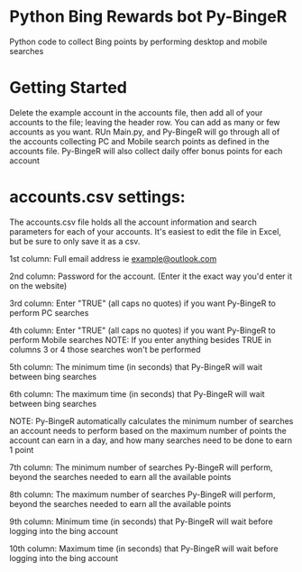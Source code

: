 Python Bing Rewards bot
Py-BingeR
=========

Python code to collect Bing points by performing desktop and mobile searches


Getting Started
==========
Delete the example account in the accounts file, then add all of your accounts to the file; leaving the header row.
You can add as many or few accounts as you want.
RUn Main.py, and Py-BingeR will go through all of the accounts collecting PC and Mobile search points as defined in the accounts file.
Py-BingeR will also collect daily offer bonus points for each account




accounts.csv settings:
==========
The accounts.csv file holds all the account information and search parameters for each of your accounts. It's easiest to edit the file in Excel, but be sure to only save it as a csv.

1st column: Full email address ie example@outlook.com

2nd column: Password for the account. (Enter it the exact way you'd enter it on the website)

3rd column: Enter "TRUE" (all caps no quotes) if you want Py-BingeR to perform PC searches 

4th column: Enter "TRUE" (all caps no quotes) if you want Py-BingeR to perform Mobile searches
	NOTE: If you enter anything besides TRUE in columns 3 or 4 those searches won't be performed

5th column: The minimum time (in seconds) that Py-BingeR will wait between bing searches

6th column: The maximum time (in seconds) that Py-BingeR will wait between bing searches

NOTE: Py-BingeR automatically calculates the minimum number of searches an account needs to perform based on the maximum number of points the account can earn in a day, and how many searches need to be done to earn 1 point

7th column: The minimum number of searches Py-BingeR will perform, beyond the searches needed to earn all the available points

8th column: The maximum number of searches Py-BingeR will perform, beyond the searches needed to earn all the available points

9th column: Minimum time (in seconds) that Py-BingeR will wait before logging into the bing account

10th column: Maximum time (in seconds) that Py-BingeR will wait before logging into the bing account